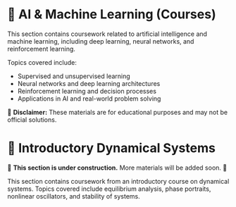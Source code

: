 # 📌 AI & Machine Learning (Courses)  
This section contains coursework related to artificial intelligence and machine learning, including deep learning, neural networks, and reinforcement learning.  

Topics covered include:  
- Supervised and unsupervised learning  
- Neural networks and deep learning architectures  
- Reinforcement learning and decision processes  
- Applications in AI and real-world problem solving  

📌 **Disclaimer:** These materials are for educational purposes and may not be official solutions.  



# 📌 Introductory Dynamical Systems  
🚧 **This section is under construction.** More materials will be added soon. 🚧  

This section contains coursework from an introductory course on dynamical systems. Topics covered include equilibrium analysis, phase portraits, nonlinear oscillators, and stability of systems.  
